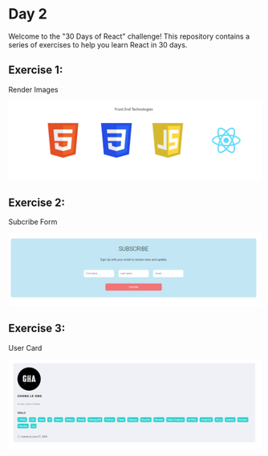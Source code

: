 # Day 2

Welcome to the "30 Days of React" challenge! This repository contains a series of exercises to help you learn React in 30 days.

## Exercise 1: 
Render Images

![Exercise 1](https://raw.githubusercontent.com/ongcl03/30-Days-Of-React/03_Setting_Up_React/03_Setting_Up_React/Demo/Exercise%201.png?token=GHSAT0AAAAAACKBI7CN4GEA6Q6J7TCO7ZKSZLGEZWQ)

## Exercise 2: 

Subcribe Form

![Exercise 2](https://raw.githubusercontent.com/ongcl03/30-Days-Of-React/03_Setting_Up_React/03_Setting_Up_React/Demo/Exercise%202.png?token=GHSAT0AAAAAACKBI7CNKQ7YKK3LJS7REJMSZLGEZ4A)

## Exercise 3: 

User Card

![Exercise 3](https://raw.githubusercontent.com/ongcl03/30-Days-Of-React/03_Setting_Up_React/03_Setting_Up_React/Demo/Exercise%203.png?token=GHSAT0AAAAAACKBI7CNLUTK7EMWEI3VQOEGZLGE2JA)

